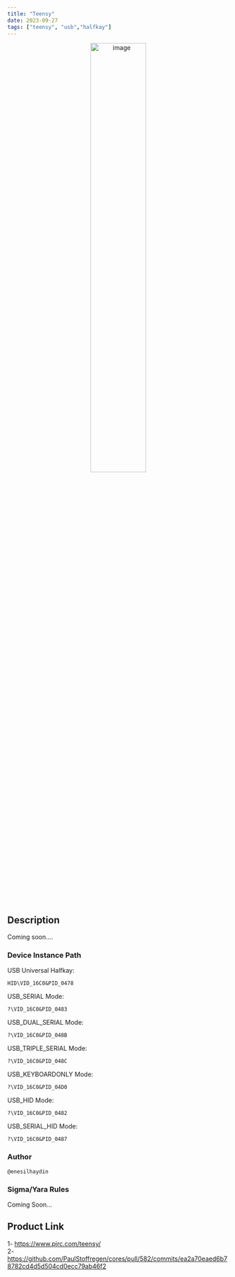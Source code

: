 ```yaml
---
title: "Teensy"
date: 2023-09-27
tags: ["teensy", "usb","halfkay"]
---
```


<p align="center">
  <img src="/images/teensy.jpg" alt="image" width="50%" height="50%">
</p>

## Description

Coming soon....

### Device Instance Path

USB Universal Halfkay:
```text
HID\VID_16C0&PID_0478
```

USB_SERIAL Mode:
```text
?\VID_16C0&PID_0483
```

USB_DUAL_SERIAL Mode:
```text
?\VID_16C0&PID_048B
```

USB_TRIPLE_SERIAL Mode:
```text
?\VID_16C0&PID_048C
```

USB_KEYBOARDONLY Mode:
```text
?\VID_16C0&PID_04D0
```

USB_HID Mode:
```text
?\VID_16C0&PID_0482
```

USB_SERIAL_HID Mode:
```text
?\VID_16C0&PID_0487
```

### Author

```text
@enesilhaydin
```

### Sigma/Yara Rules

Coming Soon...

## Product Link

1- https://www.pjrc.com/teensy/ \
2- https://github.com/PaulStoffregen/cores/pull/582/commits/ea2a70eaed6b78782cd4d5d504cd0ecc79ab46f2
